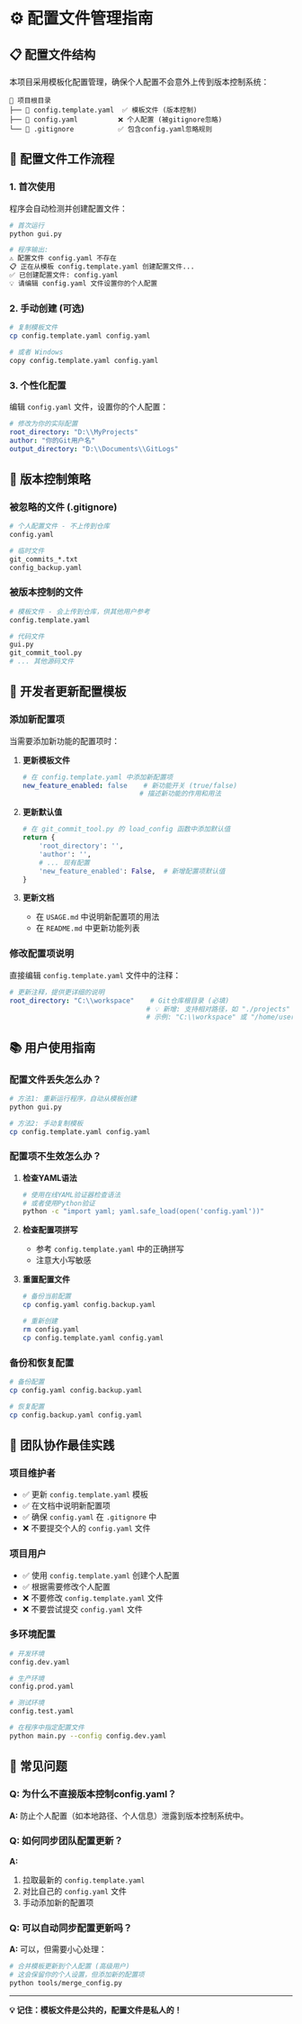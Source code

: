 # ⚙️ 配置文件管理指南

## 📋 配置文件结构

本项目采用模板化配置管理，确保个人配置不会意外上传到版本控制系统：

```
📁 项目根目录
├── 📄 config.template.yaml  ✅ 模板文件 (版本控制)
├── 📄 config.yaml          ❌ 个人配置 (被gitignore忽略)
└── 📄 .gitignore           ✅ 包含config.yaml忽略规则
```

## 🔄 配置文件工作流程

### 1. 首次使用
程序会自动检测并创建配置文件：

```bash
# 首次运行
python gui.py

# 程序输出:
⚠️ 配置文件 config.yaml 不存在
📋 正在从模板 config.template.yaml 创建配置文件...
✅ 已创建配置文件: config.yaml
💡 请编辑 config.yaml 文件设置你的个人配置
```

### 2. 手动创建 (可选)
```bash
# 复制模板文件
cp config.template.yaml config.yaml

# 或者 Windows
copy config.template.yaml config.yaml
```

### 3. 个性化配置
编辑 `config.yaml` 文件，设置你的个人配置：

```yaml
# 修改为你的实际配置
root_directory: "D:\\MyProjects"
author: "你的Git用户名"
output_directory: "D:\\Documents\\GitLogs"
```

## 🚫 版本控制策略

### 被忽略的文件 (.gitignore)
```bash
# 个人配置文件 - 不上传到仓库
config.yaml

# 临时文件
git_commits_*.txt
config_backup.yaml
```

### 被版本控制的文件
```bash
# 模板文件 - 会上传到仓库，供其他用户参考
config.template.yaml

# 代码文件
gui.py
git_commit_tool.py
# ... 其他源码文件
```

## 🔧 开发者更新配置模板

### 添加新配置项
当需要添加新功能的配置项时：

1. **更新模板文件**
   ```yaml
   # 在 config.template.yaml 中添加新配置项
   new_feature_enabled: false    # 新功能开关 (true/false)
                                # 描述新功能的作用和用法
   ```

2. **更新默认值**
   ```python
   # 在 git_commit_tool.py 的 load_config 函数中添加默认值
   return {
       'root_directory': '',
       'author': '',
       # ... 现有配置
       'new_feature_enabled': False,  # 新增配置项默认值
   }
   ```

3. **更新文档**
   - 在 `USAGE.md` 中说明新配置项的用法
   - 在 `README.md` 中更新功能列表

### 修改配置项说明
直接编辑 `config.template.yaml` 文件中的注释：

```yaml
# 更新注释，提供更详细的说明
root_directory: "C:\\workspace"    # Git仓库根目录 (必填)
                                  # 💡 新增: 支持相对路径，如 "./projects"
                                  # 示例: "C:\\workspace" 或 "/home/user/projects"
```

## 📚 用户使用指南

### 配置文件丢失怎么办？
```bash
# 方法1: 重新运行程序，自动从模板创建
python gui.py

# 方法2: 手动复制模板
cp config.template.yaml config.yaml
```

### 配置项不生效怎么办？
1. **检查YAML语法**
   ```bash
   # 使用在线YAML验证器检查语法
   # 或者使用Python验证
   python -c "import yaml; yaml.safe_load(open('config.yaml'))"
   ```

2. **检查配置项拼写**
   - 参考 `config.template.yaml` 中的正确拼写
   - 注意大小写敏感

3. **重置配置文件**
   ```bash
   # 备份当前配置
   cp config.yaml config.backup.yaml
   
   # 重新创建
   rm config.yaml
   cp config.template.yaml config.yaml
   ```

### 备份和恢复配置
```bash
# 备份配置
cp config.yaml config.backup.yaml

# 恢复配置
cp config.backup.yaml config.yaml
```

## 🔄 团队协作最佳实践

### 项目维护者
- ✅ 更新 `config.template.yaml` 模板
- ✅ 在文档中说明新配置项
- ✅ 确保 `config.yaml` 在 `.gitignore` 中
- ❌ 不要提交个人的 `config.yaml` 文件

### 项目用户
- ✅ 使用 `config.template.yaml` 创建个人配置
- ✅ 根据需要修改个人配置
- ❌ 不要修改 `config.template.yaml` 文件
- ❌ 不要尝试提交 `config.yaml` 文件

### 多环境配置
```bash
# 开发环境
config.dev.yaml

# 生产环境  
config.prod.yaml

# 测试环境
config.test.yaml

# 在程序中指定配置文件
python main.py --config config.dev.yaml
```

## 🐛 常见问题

### Q: 为什么不直接版本控制config.yaml？
**A:** 防止个人配置（如本地路径、个人信息）泄露到版本控制系统中。

### Q: 如何同步团队配置更新？
**A:** 
1. 拉取最新的 `config.template.yaml`
2. 对比自己的 `config.yaml` 文件
3. 手动添加新的配置项

### Q: 可以自动同步配置更新吗？
**A:** 可以，但需要小心处理：
```bash
# 合并模板更新到个人配置 (高级用户)
# 这会保留你的个人设置，但添加新的配置项
python tools/merge_config.py
```

---

**💡 记住：模板文件是公共的，配置文件是私人的！** 